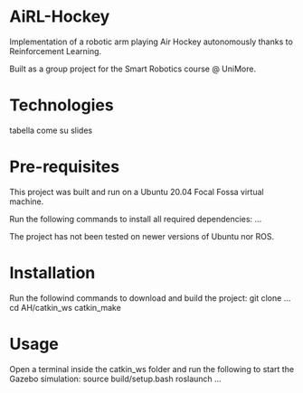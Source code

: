 # AiRL-Hockey
Implementation of a robotic arm playing Air Hockey autonomously thanks to Reinforcement Learning.

Built as a group project for the Smart Robotics course @ UniMore.

# Technologies
tabella come su slides

# Pre-requisites
This project was built and run on a Ubuntu 20.04 Focal Fossa virtual machine.

Run the following commands to install all required dependencies:
...

The project has not been tested on newer versions of Ubuntu nor ROS.

# Installation
Run the followind commands to download and build the project:
git clone ...
cd AH/catkin_ws
catkin_make

# Usage
Open a terminal inside the catkin_ws folder and run the following to start the Gazebo simulation:
source build/setup.bash
roslaunch ...
